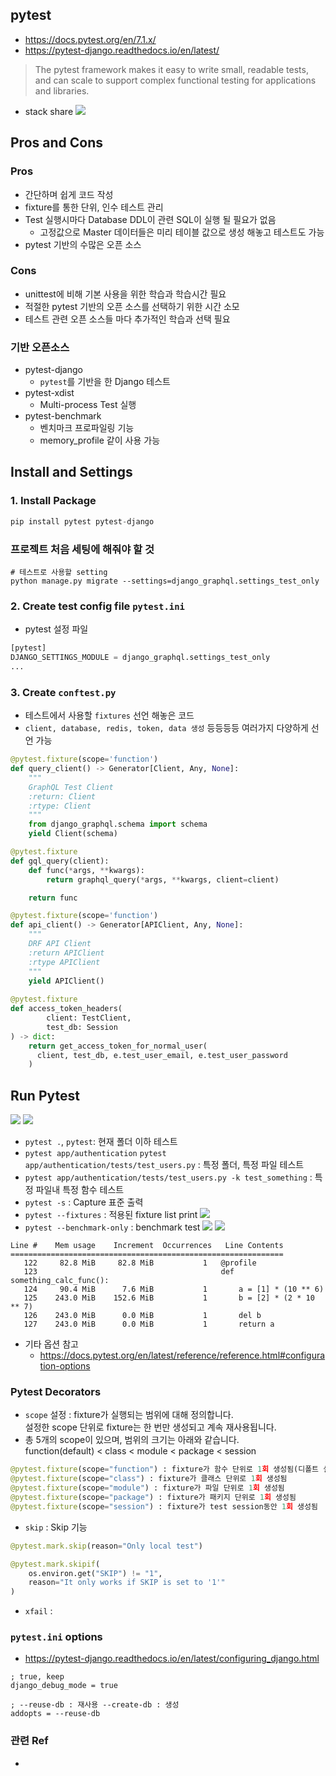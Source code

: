 ## pytest
* https://docs.pytest.org/en/7.1.x/
* https://pytest-django.readthedocs.io/en/latest/
> The pytest framework makes it easy to write small, readable tests, and can scale to support complex functional testing for applications and libraries.

* stack share
![](images/5b8335ff.png)

## Pros and Cons
### Pros
* 간단하며 쉽게 코드 작성
* fixture를 통한 단위, 인수 테스트 관리
* Test 실행시마다 Database DDL이 관련 SQL이 실행 될 필요가 없음
  * 고정값으로 Master 데이터들은 미리 테이블 값으로 생성 해놓고 테스트도 가능
* pytest 기반의 수많은 오픈 소스

### Cons
* unittest에 비해 기본 사용을 위한 학습과 학습시간 필요
* 적절한 pytest 기반의 오픈 소스를 선택하기 위한 시간 소모 
* 테스트 관련 오픈 소스들 마다 추가적인 학습과 선택 필요


### 기반 오픈소스  
* pytest-django
  * `pytest`를 기반을 한 Django 테스트 
* pytest-xdist
  * Multi-process Test 실행 
* pytest-benchmark
  * 벤치마크 프로파일링 기능
  * memory_profile 같이 사용 가능


## Install and Settings
### 1. Install Package
```python
pip install pytest pytest-django
```

### 프로젝트 처음 세팅에 해줘야 할 것 
```shell
# 테스트로 사용할 setting 
python manage.py migrate --settings=django_graphql.settings_test_only
```

### 2. Create test config file `pytest.ini`
* pytest 설정 파일
```python
[pytest]
DJANGO_SETTINGS_MODULE = django_graphql.settings_test_only
...

```

### 3. Create `conftest.py`
* 테스트에서 사용할 `fixtures` 선언 해놓은 코드
* `client, database, redis, token, data 생성` 등등등등 여러가지 다양하게 선언 가능

```python
@pytest.fixture(scope='function')
def query_client() -> Generator[Client, Any, None]:
    """
    GraphQL Test Client
    :return: Client
    :rtype: Client
    """
    from django_graphql.schema import schema
    yield Client(schema)

@pytest.fixture
def gql_query(client):
    def func(*args, **kwargs):
        return graphql_query(*args, **kwargs, client=client)

    return func

@pytest.fixture(scope='function')
def api_client() -> Generator[APIClient, Any, None]:
    """
    DRF API Client
    :return APIClient
    :rtype APIClient
    """
    yield APIClient()
    
@pytest.fixture
def access_token_headers(
        client: TestClient, 
        test_db: Session
) -> dict:
    return get_access_token_for_normal_user(
      client, test_db, e.test_user_email, e.test_user_password
    )
```


## Run Pytest
![](images/930dad6c.png)
![](images/92dbdb9f.png)

* `pytest .`, `pytest`: 현재 폴더 이하 테스트
* `pytest app/authentication` `pytest app/authentication/tests/test_users.py` : 특정 폴더, 특정 파일 테스트   
* `pytest app/authentication/tests/test_users.py -k test_something` : 특정 파일내 특정 함수 테스트
* `pytest -s` : Capture 표준 출력  
* `pytest --fixtures` : 적용된 fixture list print
![](images/3b96df7f.png)
* `pytest --benchmark-only` : benchmark test
![](images/0c292669.png)
![](images/a89b8216.png)
```shell
Line #    Mem usage    Increment  Occurrences   Line Contents
=============================================================
   122     82.8 MiB     82.8 MiB           1   @profile
   123                                         def something_calc_func():
   124     90.4 MiB      7.6 MiB           1       a = [1] * (10 ** 6)
   125    243.0 MiB    152.6 MiB           1       b = [2] * (2 * 10 ** 7)
   126    243.0 MiB      0.0 MiB           1       del b
   127    243.0 MiB      0.0 MiB           1       return a
```


* 기타 옵션 참고 
  * https://docs.pytest.org/en/latest/reference/reference.html#configuration-options


### Pytest Decorators
* `scope` 설정 : fixture가 실행되는 범위에 대해 정의합니다.  
  설정한 scope 단위로 fixture는 한 번만 생성되고 계속 재사용됩니다.
* 총 5개의 scope이 있으며, 범위의 크기는 아래와 같습니다.   
  function(default) < class < module < package < session

```python
@pytest.fixture(scope="function") : fixture가 함수 단위로 1회 생성됨(디폴트 설정으로, @pytest.fixture 와 같습니다.)
@pytest.fixture(scope="class") : fixture가 클래스 단위로 1회 생성됨
@pytest.fixture(scope="module") : fixture가 파일 단위로 1회 생성됨
@pytest.fixture(scope="package") : fixture가 패키지 단위로 1회 생성됨
@pytest.fixture(scope="session") : fixture가 test session동안 1회 생성됨
```


* `skip` : Skip 기능 
```python
@pytest.mark.skip(reason="Only local test")

@pytest.mark.skipif(
    os.environ.get("SKIP") != "1", 
    reason="It only works if SKIP is set to '1'"
)
```

* `xfail` : 


### `pytest.ini` options
* https://pytest-django.readthedocs.io/en/latest/configuring_django.html
```shell
; true, keep
django_debug_mode = true

; --reuse-db : 재사용 --create-db : 생성
addopts = --reuse-db 
```



### 관련 Ref
* 